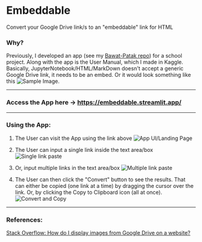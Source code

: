 # Embeddable
Convert your Google Drive link/s to an "embeddable" link for HTML

### Why?
Previously, I developed an app (see my [Bawat-Patak repo](https://github.com/Dnzldotexe/Bawat_Patak)) for a school project. Along with the app is the User Manual, which I made in Kaggle. Basically, JupyterNotebook/HTML/MarkDown doesn't accept a generic Google Drive link, it needs to be an embed. Or it would look something like this ![Sample Image](https://drive.google.com/file/d/1MdwhOTkuc2amndSc_j09c8JzCtL8wr1q/view?usp=drive_link).

---
### Access the App here -> https://embeddable.streamlit.app/

---
### Using the App:
1. The User can visit the App using the link above
![App UI/Landing Page](https://drive.google.com/uc?export=view&id=1MdwhOTkuc2amndSc_j09c8JzCtL8wr1q)

2. The User can input a single link inside the text area/box
![Single link paste](https://drive.google.com/uc?export=view&id=1_-_cMUlTdBsEJaMxzhPGbMeGxEuR-ZCM)

3. Or, input multiple links in the text area/box
![Multiple link paste](https://drive.google.com/uc?export=view&id=1fsHdWgkP-VYiBnaOXIcsVYw4inYT3Rbr)

4. The User can then click the "Convert" button to see the results. That can either be copied (one link at a time) by dragging the cursor over the link. Or, by clicking the Copy to Clipboard icon (all at once).
![Convert and Copy](https://drive.google.com/uc?export=view&id=1G0T2ie8VWleqrPvsPtOISQy6iuZGdCLf)

---
### References:
[Stack Overflow: How do I display images from Google Drive on a website?](https://stackoverflow.com/questions/15557392/how-do-i-display-images-from-google-drive-on-a-website)
